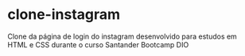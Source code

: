 # clone-instagram
Clone da página de login do instagram desenvolvido para estudos em HTML e CSS durante o curso Santander Bootcamp DIO
